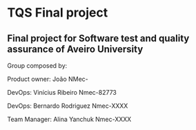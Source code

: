 # TQS Final project
## Final project for Software test and quality assurance of Aveiro University

Group composed by:

Product owner: João NMec-

DevOps: Vinícius Ribeiro Nmec-82773

DevOps: Bernardo Rodriguez Nmec-XXXX

Team Manager: Alina Yanchuk Nmec-XXXX



